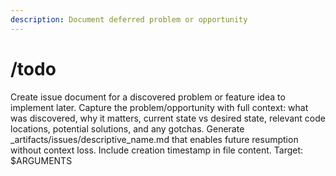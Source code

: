 ```yaml
---
description: Document deferred problem or opportunity
---
```


# /todo

<instructions>
Create issue document for a discovered problem or feature idea to implement later.
</instructions>

<approach>
Capture the problem/opportunity with full context: what was discovered, why it matters, current state vs desired state, relevant code locations, potential solutions, and any gotchas. Generate _artifacts/issues/descriptive_name.md that enables future resumption without context loss. Include creation timestamp in file content.
</approach>

<context>
Target: $ARGUMENTS
</context>